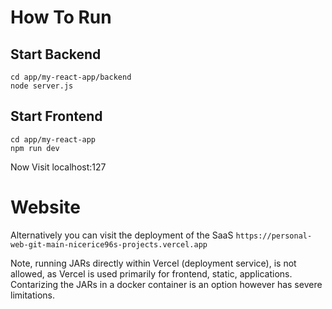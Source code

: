 # How To Run

## Start Backend
```
cd app/my-react-app/backend
node server.js
```

## Start Frontend
```
cd app/my-react-app
npm run dev
```

Now Visit localhost:127


# Website 

Alternatively you can visit the deployment of the SaaS
```https://personal-web-git-main-nicerice96s-projects.vercel.app```

Note, running JARs directly within Vercel (deployment service), is not allowed, as Vercel is used primarily for frontend, static, applications. Contarizing the JARs in a docker container is an option however has severe limitations. 